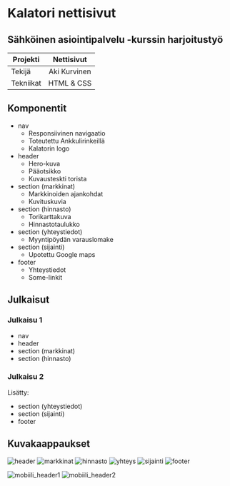 # Kalatori nettisivut
## Sähköinen asiointipalvelu -kurssin harjoitustyö

| Projekti  | Nettisivut |
| ------------- |:-------------:|
| Tekijä      | Aki Kurvinen     |
| Tekniikat      | HTML & CSS    |

## Komponentit
- nav
  - Responsiivinen navigaatio
  - Toteutettu Ankkulirinkeillä
  - Kalatorin logo
- header
  - Hero-kuva
  - Pääotsikko
  - Kuvausteskti torista
- section (markkinat)
  - Markkinoiden ajankohdat
  - Kuvituskuvia
- section (hinnasto)
  - Torikarttakuva
  - Hinnastotaulukko
- section (yhteystiedot)
  - Myyntipöydän varauslomake
- section (sijainti)
  - Upotettu Google maps
- footer
  - Yhteystiedot
  - Some-linkit

## Julkaisut

### Julkaisu 1
- nav
- header
- section (markkinat)
- section (hinnasto)

### Julkaisu 2
Lisätty:
- section (yhteystiedot)
- section (sijainti)
- footer

## Kuvakaappaukset
![header](screenshots/header.png)
![markkinat](screenshots/markkinat.png)
![hinnasto](screenshots/hinnasto.png)
![yhteys](screenshots/yhteys.png)
![sijainti](screenshots/sijainti.png)
![footer](screenshots/footer.png)

![mobiili_header1](screenshots/mobiili_header1.png)
![mobiili_header2](screenshots/mobiili_header2.png)
